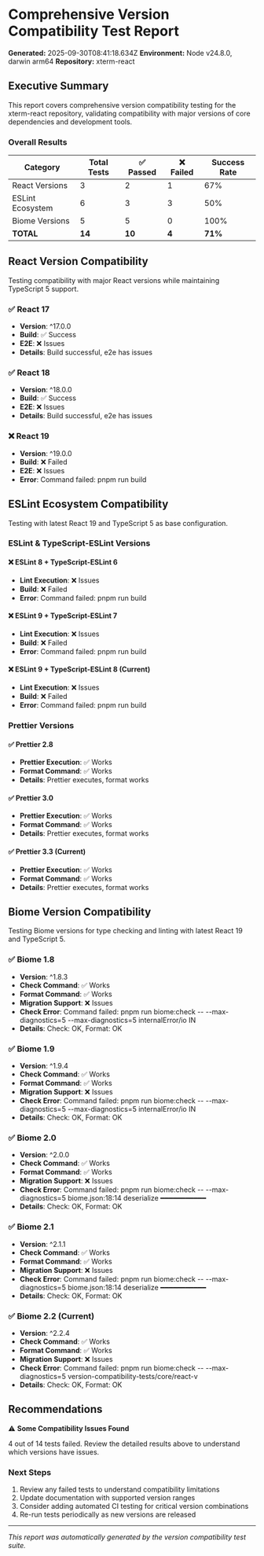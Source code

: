 # Comprehensive Version Compatibility Test Report

**Generated:** 2025-09-30T08:41:18.634Z
**Environment:** Node v24.8.0, darwin arm64
**Repository:** xterm-react

## Executive Summary

This report covers comprehensive version compatibility testing for the xterm-react repository, validating compatibility with major versions of core dependencies and development tools.

### Overall Results

| Category | Total Tests | ✅ Passed | ❌ Failed | Success Rate |
|----------|-------------|-----------|-----------|-------------|
| React Versions | 3 | 2 | 1 | 67% |
| ESLint Ecosystem | 6 | 3 | 3 | 50% |
| Biome Versions | 5 | 5 | 0 | 100% |
| **TOTAL** | **14** | **10** | **4** | **71%** |

## React Version Compatibility

Testing compatibility with major React versions while maintaining TypeScript 5 support.

### ✅ React 17

- **Version**: ^17.0.0
- **Build**: ✅ Success
- **E2E**: ❌ Issues
- **Details**: Build successful, e2e has issues

### ✅ React 18

- **Version**: ^18.0.0
- **Build**: ✅ Success
- **E2E**: ❌ Issues
- **Details**: Build successful, e2e has issues

### ❌ React 19

- **Version**: ^19.0.0
- **Build**: ❌ Failed
- **E2E**: ❌ Issues
- **Error**: Command failed: pnpm run build

## ESLint Ecosystem Compatibility

Testing with latest React 19 and TypeScript 5 as base configuration.

### ESLint & TypeScript-ESLint Versions

#### ❌ ESLint 8 + TypeScript-ESLint 6

- **Lint Execution**: ❌ Issues
- **Build**: ❌ Failed
- **Error**: Command failed: pnpm run build

#### ❌ ESLint 9 + TypeScript-ESLint 7

- **Lint Execution**: ❌ Issues
- **Build**: ❌ Failed
- **Error**: Command failed: pnpm run build

#### ❌ ESLint 9 + TypeScript-ESLint 8 (Current)

- **Lint Execution**: ❌ Issues
- **Build**: ❌ Failed
- **Error**: Command failed: pnpm run build

### Prettier Versions

#### ✅ Prettier 2.8

- **Prettier Execution**: ✅ Works
- **Format Command**: ✅ Works
- **Details**: Prettier executes, format works

#### ✅ Prettier 3.0

- **Prettier Execution**: ✅ Works
- **Format Command**: ✅ Works
- **Details**: Prettier executes, format works

#### ✅ Prettier 3.3 (Current)

- **Prettier Execution**: ✅ Works
- **Format Command**: ✅ Works
- **Details**: Prettier executes, format works

## Biome Version Compatibility

Testing Biome versions for type checking and linting with latest React 19 and TypeScript 5.

### ✅ Biome 1.8

- **Version**: ^1.8.3
- **Check Command**: ✅ Works
- **Format Command**: ✅ Works
- **Migration Support**: ❌ Issues
- **Check Error**: Command failed: pnpm run biome:check -- --max-diagnostics=5
--max-diagnostics=5 internalError/io  IN
- **Details**: Check: OK, Format: OK

### ✅ Biome 1.9

- **Version**: ^1.9.4
- **Check Command**: ✅ Works
- **Format Command**: ✅ Works
- **Migration Support**: ❌ Issues
- **Check Error**: Command failed: pnpm run biome:check -- --max-diagnostics=5
--max-diagnostics=5 internalError/io  IN
- **Details**: Check: OK, Format: OK

### ✅ Biome 2.0

- **Version**: ^2.0.0
- **Check Command**: ✅ Works
- **Format Command**: ✅ Works
- **Migration Support**: ❌ Issues
- **Check Error**: Command failed: pnpm run biome:check -- --max-diagnostics=5
biome.json:18:14 deserialize ━━━━━━━━━━━
- **Details**: Check: OK, Format: OK

### ✅ Biome 2.1

- **Version**: ^2.1.1
- **Check Command**: ✅ Works
- **Format Command**: ✅ Works
- **Migration Support**: ❌ Issues
- **Check Error**: Command failed: pnpm run biome:check -- --max-diagnostics=5
biome.json:18:14 deserialize ━━━━━━━━━━━
- **Details**: Check: OK, Format: OK

### ✅ Biome 2.2 (Current)

- **Version**: ^2.2.4
- **Check Command**: ✅ Works
- **Format Command**: ✅ Works
- **Migration Support**: ❌ Issues
- **Check Error**: Command failed: pnpm run biome:check -- --max-diagnostics=5
version-compatibility-tests/core/react-v
- **Details**: Check: OK, Format: OK

## Recommendations

⚠️ **Some Compatibility Issues Found**

4 out of 14 tests failed. Review the detailed results above to understand which versions have issues.


### Next Steps

1. Review any failed tests to understand compatibility limitations
2. Update documentation with supported version ranges
3. Consider adding automated CI testing for critical version combinations
4. Re-run tests periodically as new versions are released

---
*This report was automatically generated by the version compatibility test suite.*